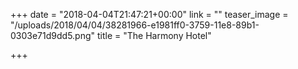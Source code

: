 +++
date = "2018-04-04T21:47:21+00:00"
link = ""
teaser_image = "/uploads/2018/04/04/38281966-e1981ff0-3759-11e8-89b1-0303e71d9dd5.png"
title = "The Harmony Hotel"

+++
